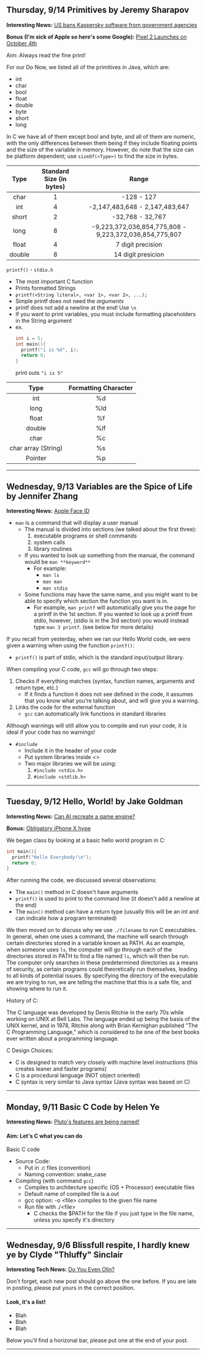 ## Thursday, 9/14 Primitives by Jeremy Sharapov

**Interesting News:** [US bans Kaspersky software from government agencies](https://www.cnet.com/news/us-bans-kaspersky-software-from-government-agencies-trump-dhs-russia/)

**Bonus (I'm sick of Apple so here's some Google):** [Pixel 2 Launches on October 4th](https://arstechnica.com/gadgets/2017/09/google-teaser-site-promises-a-pixel-2-launch-on-october-4/)

Aim: Always read the fine print!

For our Do Now, we listed all of the primitives in Java, which are: 
* int
* char
* bool
* float
* double
* byte
* short
* long

In C we have all of them except bool and byte, and all of them are numeric, with the only differences between them being if they include floating points and the size of the variable in memory.
However, do note that the size can be platform dependent; use `sizeOf(<Type>)` to find the size in bytes.

|  Type  | Standard Size (in bytes) |                          Range                         |
|:------:|:------------------------:|:------------------------------------------------------:|
|  char  |             1            |                       -128 - 127                       |
|   int  |             4            |             -2,147,483,648 - 2,147,483,647             |
|  short |             2            |                    -32,768 - 32,767                    |
|  long  |             8            | -9,223,372,036,854,775,808 - 9,223,372,036,854,775,807 |
|  float |             4            |                    7 digit precision                   |
| double |             8            |                   14 digit presicion                   |

`printf()` - `stdio.h`
  * The most important C function
  * Prints formatted Strings
  * `printf(<String literal>, <var 1>, <var 2>, ...); `
  * Simple printf does not need the <var> arguments
  * printf does not add a newline at the end! Use `\n`
  * If you want to print variables, you must include formatting placeholders in the String argument
  * ex.
    ```C
    int i = 5;
    int main(){
      printf("i is %d", i);
      return 0;
    }
    ``` 
    print outs `"i is 5"`

|         Type        | Formatting Character |
|:-------------------:|:--------------------:|
|         int         |          %d          |
|         long        |          %ld         |
|        float        |          %f          |
|        double       |          %lf         |
|         char        |          %c          |
| char array (String) |          %s          |
|       Pointer       |          %p          |

---
## Wednesday, 9/13 Variables are the Spice of Life by Jennifer Zhang

**Interesting News:** [Apple Face ID](http://www.popsci.com/apple-face-ID)

* `man` is a command that will display a user manual
    * The manual is divided into sections (we talked about the first three):
        1. executable programs or shell commands
        2. system calls
        3. library routines
    * If you wanted to look up something from the manual, the command would be `man **keyword**`
        * For example:
            * `man ls`
            * `man man`
            * `man stdio`
    * Some functions may have the same name, and you might want to be able to specify which section the function you want is in.
        * For example, `man printf` will automatically give you the page for a printf in the 1st section. If you wanted to look up a printf from stdio, however, (stdio is in the 3rd section) you would instead type `man 3 printf`. (see below for more details)

If you recall from yesterday, when we ran our Hello World code, we were given a warning when using the function `printf()`:
* `printf()` is part of stdio, which is the standard input/output library.

When compiling your C code, `gcc` will go through two steps:
1. Checks if everything matches (syntax, function names, arguments and return type, etc.)
   * If it finds a function it does not see defined in the code, it assumes that you know what you're talking about, and will give you a warning.
2. Links the code for the external function
    * `gcc` can automatically link functions in standard libraries

Although warnings will still allow you to compile and run your code, it is ideal if your code has no warnings!

* `#include`
    * Include it in the header of your code
    * Put system libraries inside <>
    * Two major libraries we will be using:
        1. `#include <stdio.h>`
        2. `#include <stdlib.h>`

---
## Tuesday, 9/12 Hello, World! by Jake Goldman

**Interesting News:** [Can AI recreate a game engine?](https://www.digitaltrends.com/computing/ai-super-mario-bros-game-engine/)

**Bonus:** [Obligatory iPhone X hype](https://www.wired.com/story/apple-iphone-x-iphone-8/)

We began class by looking at a basic hello world program in C:

```C
int main(){
  printf("Hello Everybody!\n");
  return 0;
}
```
After running the code, we discussed several observations:
* The `main()` method in C doesn't have arguments
* `printf()` is used to print to the command line (it doesn't add a newline at the end)
* The `main()` method can have a return type (usually this will be an int and can indicate how a program terminated)

We then moved on to discuss why we use `./filename` to run C executables. In general, when one uses a command, the machine will search through certain directories stored in a variable known as PATH. As an example, when someone uses `ls`, the computer will go through each of the directories stored in PATH to find a file named `ls`, which will then be run. The computer only searches in these predetermined directories as a means of security, as certain programs could theoretically run themselves, leading to all kinds of potential issues. By specifying the directory of the executable we are trying to run, we are telling the machine that this is a safe file, and showing where to run it.

History of C:

The C language was developed by Denis Ritchie in the early 70s while working on UNIX at Bell Labs. The language ended up being the basis of the UNIX kernel, and in 1978, Ritchie along with Brian Kernighan published "The C Programming Language," which is considered to be one of the best books ever written about a programming language.

C Design Choices:
* C is designed to match very closely with machine level instructions (this creates leaner and faster programs)
* C is a procedural language (NOT object oriented)
* C syntax is very similar to Java syntax (Java syntax was based on C)

---
## Monday, 9/11 Basic C Code by Helen Ye

**Interesting News:** [Pluto's features are being named!](http://www.skyandtelescope.com/astronomy-news/first-pluto-features-officially-named/)

#### Aim: Let's C what you can do

Basic C code
* Source Code:
	* Put in .c files (convention)
	* Naming convention: snake_case
* Compiling (with command `gcc`)
	* Compiles to architecture specific (OS + Processor) executable files
	* Default name of compiled file is a.out
	* gcc option: -o \<file\> compiles to the given file name
	* Run file with ./\<file\>
		* C checks the $PATH for the file if you just type in the file name, unless you specify  it's directory

---
## Wednesday, 9/6 Blissfull respite, I hardly knew ye by Clyde "Thluffy" Sinclair

**Interesting Tech News:** [Do You Even Olin?](https://blog.ledwards.com/the-college-that-produces-founders-at-3-times-the-rate-of-stanford-2c53ea44f91e)

Don't forget, each new post should go above the one before. If you are late in posting, please put yours in the correct position.

#### Look, it's a list! ####
* Blah
* Blah
* Blah

Below you'll find a horizonal bar, please put one at the end of your post.

---
